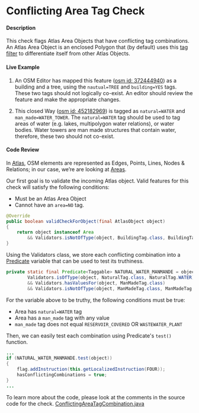 # Conflicting Area Tag Check

#### Description
This check flags Atlas Area Objects that have conflicting tag combinations. An Atlas Area Object is an enclosed Polygon that (by default) uses this [tag filter](https://github.com/osmlab/atlas/blob/dev/src/main/resources/org/openstreetmap/atlas/geography/atlas/pbf/atlas-area.json) to differentiate itself from other Atlas Objects.

#### Live Example
1) An OSM Editor has mapped this feature ([osm id: 372444940](https://www.openstreetmap.org/way/372444940#map=19/-6.18454/35.74750)) as a building and a tree, using the `nautual=TREE` and `building=YES` tags. These two tags should not logically co-exist. An editor should review the feature and make the appropriate changes.
 
2) This closed Way ([osm id: 452182969](https://www.openstreetmap.org/way/452182969#map=19/7.77603/81.21694)) is tagged as `natural=WATER` and `man_made=WATER_TOWER`. The `natural=WATER` tag should be used to tag areas of water (e.g. lakes, multipolygon water relations), or water bodies. Water towers are man made structures that contain water, therefore, these two should not co-exist.

#### Code Review
In [Atlas](https://github.com/osmlab/atlas), OSM elements are represented as Edges, Points, Lines, Nodes & Relations; in our case, we’re are looking at [Areas](https://github.com/osmlab/atlas/blob/dev/src/main/java/org/openstreetmap/atlas/geography/atlas/items/Area.java).

Our first goal is to validate the incoming Atlas object. Valid features for this check will satisfy the following conditions:
* Must be an Atlas Area Object
* Cannot have an `area=NO` tag.

```java
@Override
public boolean validCheckForObject(final AtlasObject object)
{
    return object instanceof Area
        && Validators.isNotOfType(object, BuildingTag.class, BuildingTag.NO);
}
```

Using the Validators class, we store each conflicting combination into a [Predicate](https://docs.oracle.com/javase/8/docs/api/java/util/function/Predicate.html) variable that can be used to test its truthiness.
```java
private static final Predicate<Taggable> NATURAL_WATER_MANMANDE = object ->  
        Validators.isOfType(object, NaturalTag.class, NaturalTag.WATER)
        && Validators.hasValuesFor(object, ManMadeTag.class) 
        && Validators.isNotOfType(object, ManMadeTag.class, ManMadeTag.RESERVOIR_COVERED, ManMadeTag.WASTEWATER_PLANT);
```

For the variable above to be truthy, the following conditions must be true:
* Area has `natural=WATER` tag
* Area has a `man_made` tag with any value
* `man_made` tag does not equal `RESERVOIR_COVERED` OR `WASTEWATER_PLANT`

Then, we can easily test each combination using Predicate's `test()` function.

```java
...
if (NATURAL_WATER_MANMANDE.test(object))
{
    flag.addInstruction(this.getLocalizedInstruction(FOUR));
    hasConflictingCombinations = true;
}
...
```

To learn more about the code, please look at the comments in the source code for the check.
[ConflictingAreaTagCombination.java](../../src/main/java/org/openstreetmap/atlas/checks/validation/tag/ConflictingAreaTagCombination.java)
